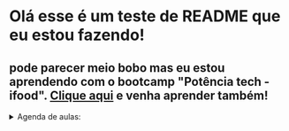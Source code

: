 # Olá esse é um teste de README que eu estou fazendo!

## pode parecer meio bobo mas eu estou aprendendo com o bootcamp "Potência tech - ifood". [Clique aqui](https://web.dio.me/home) e venha aprender também!

<details>
<summary>Agenda de aulas:</summary>

| Aulas | Status |
|------:|--------|
|      1|Concluída|
|      2|Em andamento|
|      3|Não iniciada|

</details>